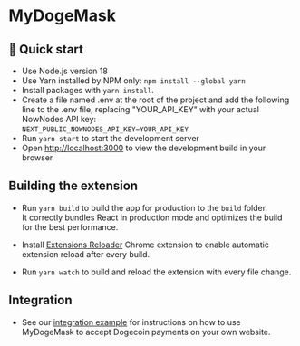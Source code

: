 # MyDogeMask

## 🚀 Quick start

- Use Node.js version 18
- Use Yarn installed by NPM only: `npm install --global yarn`
- Install packages with `yarn install`.
- Create a file named .env at the root of the project and add the following line to the .env file, replacing "YOUR_API_KEY" with your actual NowNodes API key: <br/>
  `NEXT_PUBLIC_NOWNODES_API_KEY=YOUR_API_KEY`
- Run `yarn start` to start the development server
- Open [http://localhost:3000](http://localhost:3000) to view the development build in your browser

## Building the extension

- Run `yarn build` to build the app for production to the `build` folder.<br />
  It correctly bundles React in production mode and optimizes the build for the best performance.

- Install [Extensions Reloader](https://chrome.google.com/webstore/detail/extensions-reloader/fimgfedafeadlieiabdeeaodndnlbhid?hl=en) Chrome extension to enable automatic extension reload after every build.

- Run `yarn watch` to build and reload the extension with every file change.

## Integration

- See our [integration example](https://github.com/mydoge-com/mydogemask-next-example) for instructions on how to use MyDogeMask to accept Dogecoin payments on your own website.
